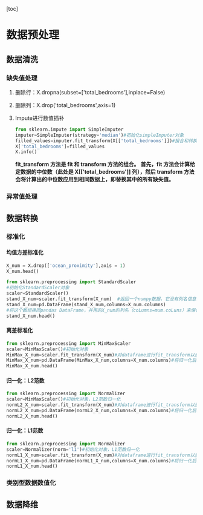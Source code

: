 [toc]

# 数据预处理

## 数据清洗

### 缺失值处理

1. 删除行：X.dropna(subset=['total_bedrooms'],inplace=False)

2. 删除列：X.drop('total_bedrooms',axis=1)

3. Impute进行数值插补

   ```python
   from sklearn.impute import SimpleImputer
   imputer=SimpleImputer(strategy='median')#初始化simpleImputer对象
   filled_values=imputer.fit_transform(X[['total_bedrooms']])#接合和转换数据
   X['total_bedrooms']=filled_values
   X.info()
   ```

   **fit_transform 方法是 fit 和 transform 方法的组合。** **首先，fit 方法会计算给定数据的中位数（此处是 X[['total_bedrooms']] 列），然后 transform 方法会将计算出的中位数应用到相同数据上，即替换其中的所有缺失值。**

### 异常值处理

## 数据转换

### 标准化

#### 均值方差标准化

```python
X_num = X.drop(['ocean_proximity'],axis = 1)
X_num.head()

from sklearn.preprocessing import StandardScaler
#初始化StandardScaler对象
scaler=StandardScaler()
stand_X_num=scaler.fit_transform(X_num)  #返回一个numpy数据，它没有列名信息
stand_X_num=pd.DataFrame(stand_X_num,columns=X_num.columns)
#将这个数组换回pandas DataFrame，并用的X_num的列名（coLumns=mum.coLuns）来保留列名
stand_X_num.head()
```

#### 离差标准化

```python
from sklearn.preprocessing import MinMaxScaler
scaler=MinMaxScaler()#初始化对象
MinMax_X_num=scaler.fit_transform(X_num)#对dataframe进行fit_transform以获取归一化数据
MinMax_X_num=pd.DataFrame(MinMax_X_num,columns=X_num.columns)#将归一化后的数据换回dataframe
MinMax_X_num.head()
```

#### 归一化：L2范数

```python
from sklearn.preprocessing import Normalizer
scaler=MinMaxScaler()#初始化对象，L2范数归一化
normL2_X_num=scaler.fit_transform(X_num)#对dataframe进行fit_transform以获取归一化数据
normL2_X_num=pd.DataFrame(normL2_X_num,columns=X_num.columns)#将归一化后的数据换回dataframe
normL2_X_num.head()
```

#### 归一化：L1范数

```python
from sklearn.preprocessing import Normalizer
scaler=Normalizer(norm='l1')#初始化对象，L1范数归一化
normL1_X_num=scaler.fit_transform(X_num)#对dataframe进行fit_transform以获取归一化数据
normL1_X_num=pd.DataFrame(normL1_X_num,columns=X_num.columns)#将归一化后的数据换回dataframe
normL1_X_num.head()
```

### 类别型数据数值化



## 数据降维

